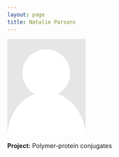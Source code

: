 ```yaml
---
layout: page
title: Natalie Parsons
---
```


<img src="img/placeholder.png" alt="Natalie Parsons" class="gallery">

**Project:** Polymer-protein conjugates
